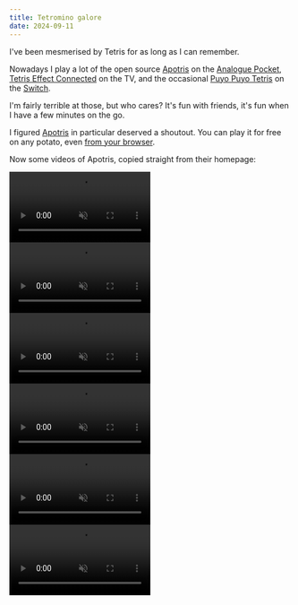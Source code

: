 ```yaml
---
title: Tetromino galore
date: 2024-09-11
---
```


I've been mesmerised by Tetris for as long as I can remember.

Nowadays I play a lot of the open source [Apotris](https://akouzoukos.com/apotris/) on the [Analogue Pocket](https://www.analogue.co/pocket/),
[Tetris Effect Connected](https://www.tetriseffect.game/) on the TV, and
the occasional [Puyo Puyo Tetris](https://puyo.sega.com/tetris/) on the [Switch](https://www.nintendo.com/switch/).

I'm fairly terrible at those, but who cares? It's fun with friends, it's fun when I have a few minutes on the go.

I figured [Apotris](https://akouzoukos.com/apotris/) in particular deserved a shoutout.
You can play it for free on any potato, even [from your browser](https://akouzoukos.com/apotris/play/).

Now some videos of Apotris, copied straight from their homepage:

<video src="/assets/apotris/demo1.webm" autoplay muted loop style="width: 50%; height: auto;"></video>
<video src="/assets/apotris/demo2.webm" autoplay muted loop style="width: 50%; height: auto;"></video>
<video src="/assets/apotris/demo3.webm" autoplay muted loop style="width: 50%; height: auto;"></video>
<video src="/assets/apotris/demo4.webm" autoplay muted loop style="width: 50%; height: auto;"></video>
<video src="/assets/apotris/demo5.webm" autoplay muted loop style="width: 50%; height: auto;"></video>
<video src="/assets/apotris/demo6.webm" autoplay muted loop style="width: 50%; height: auto;"></video>
